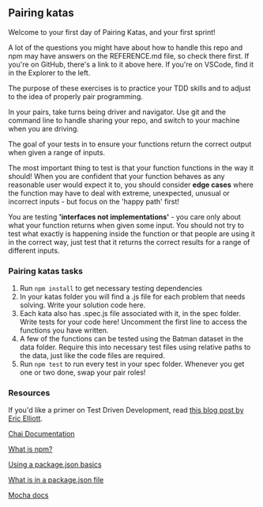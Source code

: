 ## Pairing katas

Welcome to your first day of Pairing Katas, and your first sprint!

A lot of the questions you might have about how to handle this repo and npm may have answers on the REFERENCE.md file, so check there first. If you're on GitHub, there's a link to it above here. If you're on VSCode, find it in the Explorer to the left.

The purpose of these exercises is to practice your TDD skills and to adjust to the idea of properly pair programming. 

In your pairs, take turns being driver and navigator. Use git and the command line to handle sharing your repo, and switch to your machine when you are driving.

The goal of your tests in to ensure your functions return the correct output when given a range of inputs.

The most important thing to test is that your function functions in the way it should! When you are confident that your function behaves as any reasonable user would expect it to, you should consider **edge cases** where the function may have to deal with extreme, unexpected, unusual or incorrect inputs - but focus on the 'happy path' first!

You are testing **'interfaces not implementations'** - you care only about what your function returns when given some input. You should not try to test what exactly is happening inside the function or that people are using it in the correct way, just test that it returns the correct results for a range of different inputs.

### Pairing katas tasks

1. Run `npm install` to get necessary testing dependencies
2. In your katas folder you will find a .js file for each problem that needs solving. Write your solution code here.
3. Each kata also has .spec.js file associated with it, in the spec folder. Write tests for your code here! Uncomment the first line to access the functions you have written.
4. A few of the functions can be tested using the Batman dataset in the data folder. Require this into necessary test files using relative paths to the data, just like the code files are required.
4. Run `npm test` to run every test in your spec folder. Whenever you get one or two done, swap your pair roles!

### Resources

If you'd like a primer on Test Driven Development, read [this blog post by Eric Elliott](https://medium.com/javascript-scene/what-every-unit-test-needs-f6cd34d9836d).

[Chai Documentation](http://chaijs.com/api/bdd/)

[What is npm?](https://docs.npmjs.com/getting-started/what-is-npm)

[Using a package.json basics](https://docs.npmjs.com/getting-started/using-a-package.json)

[What is in a package.json file](https://docs.npmjs.com/files/package.json)

[Mocha docs](https://mochajs.org/)
